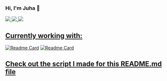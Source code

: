 ### Hi, I'm Juha :wave: 
<p vertical-align:top>
<a href="https://github.com/juhamikael/schoolProjects"><img src="https://github-readme-stats.vercel.app/api/top-langs/?username=juhamikael&layout=compact&theme=dark&count_private=true&langs_count=4&exclude_repo=fl_studio_stem_renamer,juhamikael,liigadata_analysis,MacroCounter,macro_counter_database,make_new_folder,self_driving_car_SJOM21,unzipper,WeatherApp&custom_title=School%20projects"/>
<a href="https://github.com/juhamikael/?tab=repositories"><img src="https://github-readme-stats.vercel.app/api/top-langs/?username=juhamikael&layout=compact&theme=dark&count_private=true&langs_count=4&exclude_repo=schoolProjects,WeatherApp&custom_title=Personal%20projects"/>
<a href="https://github.com/juhamikael/"><img src="https://github-readme-stats.vercel.app/api?username=juhamikael&show_icons=true&theme=dark"/>
</p>

## Currently working with:
[![Readme Card](https://github-readme-stats.vercel.app/api/pin/?username=juhamikael&repo=macroReact_PythonAPI&theme=dark)](https://github.com/juhamikael/macroReact_PythonAPI)
[![Readme Card](https://github-readme-stats.vercel.app/api/pin/?username=juhamikael&repo=liigadata_analysis&theme=dark)](https://github.com/juhamikael/liigadata_analysis)


## [Check out the script I made for this README.md file](https://github.com/juhamikael/juhamikael/blob/main/makefile.py)
